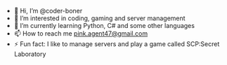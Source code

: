 - 👋 Hi, I’m @coder-boner
- 👀 I’m interested in coding, gaming and server management
- 🌱 I’m currently learning Python, C# and some other languages
- 📫 How to reach me pink.agent47@gmail.com 
- ⚡ Fun fact: I like to manage servers and play a game called SCP:Secret Laboratory

